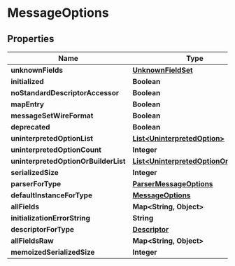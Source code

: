 # MessageOptions

## Properties
Name | Type | Description | Notes
------------ | ------------- | ------------- | -------------
**unknownFields** | [**UnknownFieldSet**](UnknownFieldSet.md) |  |  [optional]
**initialized** | **Boolean** |  |  [optional]
**noStandardDescriptorAccessor** | **Boolean** |  |  [optional]
**mapEntry** | **Boolean** |  |  [optional]
**messageSetWireFormat** | **Boolean** |  |  [optional]
**deprecated** | **Boolean** |  |  [optional]
**uninterpretedOptionList** | [**List&lt;UninterpretedOption&gt;**](UninterpretedOption.md) |  |  [optional]
**uninterpretedOptionCount** | **Integer** |  |  [optional]
**uninterpretedOptionOrBuilderList** | [**List&lt;UninterpretedOptionOrBuilder&gt;**](UninterpretedOptionOrBuilder.md) |  |  [optional]
**serializedSize** | **Integer** |  |  [optional]
**parserForType** | [**ParserMessageOptions**](ParserMessageOptions.md) |  |  [optional]
**defaultInstanceForType** | [**MessageOptions**](MessageOptions.md) |  |  [optional]
**allFields** | **Map&lt;String, Object&gt;** |  |  [optional]
**initializationErrorString** | **String** |  |  [optional]
**descriptorForType** | [**Descriptor**](Descriptor.md) |  |  [optional]
**allFieldsRaw** | **Map&lt;String, Object&gt;** |  |  [optional]
**memoizedSerializedSize** | **Integer** |  |  [optional]
